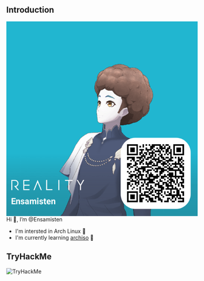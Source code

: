 ## Introduction
<img align="right" src="img/reality.png" width="512px" height="512px">

Hi 👋, I’m @Ensamisten
  - I'm intersted in Arch Linux 🐧
  - I'm currently learning [archiso](https://wiki.archlinux.org/title/archiso) 🐧

## TryHackMe
<img src="https://tryhackme-badges.s3.amazonaws.com/Ensamisten.png" alt="TryHackMe">
